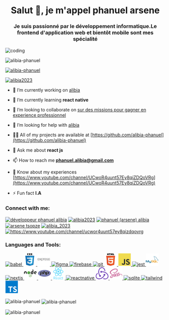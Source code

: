<h1 align="center">Salut 👋, je m'appel  phanuel arsene</h1>
<h3 align="center">Je suis passionné par le développement informatique.Le frontend d'application web et bientôt mobile sont mes spécialité</h3>
<img align="center" alt ="coding" width="800" src="https://cdn.dribbble.com/users/2401141/screenshots/5487982/media/9a946a4bf36643b0b9c7ece0eb478f83.gif">
<p align="left"> <img src="https://komarev.com/ghpvc/?username=alibia-phanuel&label=Profile%20views&color=0e75b6&style=flat" alt="alibia-phanuel" /> </p>

<p align="left"> <a href="https://github.com/ryo-ma/github-profile-trophy"><img src="https://github-profile-trophy.vercel.app/?username=alibia-phanuel" alt="alibia-phanuel" /></a> </p>

<p align="left"> <a href="https://twitter.com/alibia2023" target="blank"><img src="https://img.shields.io/twitter/follow/alibia2023?logo=twitter&style=for-the-badge" alt="alibia2023" /></a> </p>

- 🔭 I’m currently working on [alibia](https://alibia.net/)

- 🌱 I’m currently learning **react native**

- 👯 I’m looking to collaborate on [sur des missions pour gagner en experience professionnel](https://alibia.net/)

- 🤝 I’m looking for help with [alibia](https://alibia.net/)

- 👨‍💻 All of my projects are available at [https://github.com/alibia-phanuel](https://github.com/alibia-phanuel)

- 💬 Ask me about **react js**

- 📫 How to reach me **phanuel.alibia@gmail.com**

- 📄 Know about my experiences [https://www.youtube.com/channel/UCwoR4uunt57Ey8qiZDQoVRg](https://www.youtube.com/channel/UCwoR4uunt57Ey8qiZDQoVRg)

- ⚡ Fun fact **I.A**

<h3 align="left">Connect with me:</h3>
<p align="left">
<a href="https://dev.to/développeur phanuel alibia" target="blank"><img align="center" src="https://raw.githubusercontent.com/rahuldkjain/github-profile-readme-generator/master/src/images/icons/Social/devto.svg" alt="développeur phanuel alibia" height="30" width="40" /></a>
<a href="https://twitter.com/alibia2023" target="blank"><img align="center" src="https://raw.githubusercontent.com/rahuldkjain/github-profile-readme-generator/master/src/images/icons/Social/twitter.svg" alt="alibia2023" height="30" width="40" /></a>
<a href="https://linkedin.com/in/phanuel (arsene) alibia" target="blank"><img align="center" src="https://raw.githubusercontent.com/rahuldkjain/github-profile-readme-generator/master/src/images/icons/Social/linked-in-alt.svg" alt="phanuel (arsene) alibia" height="30" width="40" /></a>
<a href="https://fb.com/arsene tsopze" target="blank"><img align="center" src="https://raw.githubusercontent.com/rahuldkjain/github-profile-readme-generator/master/src/images/icons/Social/facebook.svg" alt="arsene tsopze" height="30" width="40" /></a>
<a href="https://instagram.com/alibia_2023" target="blank"><img align="center" src="https://raw.githubusercontent.com/rahuldkjain/github-profile-readme-generator/master/src/images/icons/Social/instagram.svg" alt="alibia_2023" height="30" width="40" /></a>
<a href="https://www.youtube.com/c/https://www.youtube.com/channel/ucwor4uunt57ey8qizdqovrg" target="blank"><img align="center" src="https://raw.githubusercontent.com/rahuldkjain/github-profile-readme-generator/master/src/images/icons/Social/youtube.svg" alt="https://www.youtube.com/channel/ucwor4uunt57ey8qizdqovrg" height="30" width="40" /></a>
</p>

<h3 align="left">Languages and Tools:</h3>
<p align="left"> <a href="https://babeljs.io/" target="_blank" rel="noreferrer"> <img src="https://www.vectorlogo.zone/logos/babeljs/babeljs-icon.svg" alt="babel" width="40" height="40"/> </a> <a href="https://www.w3schools.com/css/" target="_blank" rel="noreferrer"> <img src="https://raw.githubusercontent.com/devicons/devicon/master/icons/css3/css3-original-wordmark.svg" alt="css3" width="40" height="40"/> </a> <a href="https://expressjs.com" target="_blank" rel="noreferrer"> <img src="https://raw.githubusercontent.com/devicons/devicon/master/icons/express/express-original-wordmark.svg" alt="express" width="40" height="40"/> </a> <a href="https://www.figma.com/" target="_blank" rel="noreferrer"> <img src="https://www.vectorlogo.zone/logos/figma/figma-icon.svg" alt="figma" width="40" height="40"/> </a> <a href="https://firebase.google.com/" target="_blank" rel="noreferrer"> <img src="https://www.vectorlogo.zone/logos/firebase/firebase-icon.svg" alt="firebase" width="40" height="40"/> </a> <a href="https://git-scm.com/" target="_blank" rel="noreferrer"> <img src="https://www.vectorlogo.zone/logos/git-scm/git-scm-icon.svg" alt="git" width="40" height="40"/> </a> <a href="https://www.w3.org/html/" target="_blank" rel="noreferrer"> <img src="https://raw.githubusercontent.com/devicons/devicon/master/icons/html5/html5-original-wordmark.svg" alt="html5" width="40" height="40"/> </a> <a href="https://developer.mozilla.org/en-US/docs/Web/JavaScript" target="_blank" rel="noreferrer"> <img src="https://raw.githubusercontent.com/devicons/devicon/master/icons/javascript/javascript-original.svg" alt="javascript" width="40" height="40"/> </a> <a href="https://jestjs.io" target="_blank" rel="noreferrer"> <img src="https://www.vectorlogo.zone/logos/jestjsio/jestjsio-icon.svg" alt="jest" width="40" height="40"/> </a> <a href="https://www.mysql.com/" target="_blank" rel="noreferrer"> <img src="https://raw.githubusercontent.com/devicons/devicon/master/icons/mysql/mysql-original-wordmark.svg" alt="mysql" width="40" height="40"/> </a> <a href="https://nextjs.org/" target="_blank" rel="noreferrer"> <img src="https://cdn.worldvectorlogo.com/logos/nextjs-2.svg" alt="nextjs" width="40" height="40"/> </a> <a href="https://nodejs.org" target="_blank" rel="noreferrer"> <img src="https://raw.githubusercontent.com/devicons/devicon/master/icons/nodejs/nodejs-original-wordmark.svg" alt="nodejs" width="40" height="40"/> </a> <a href="https://www.php.net" target="_blank" rel="noreferrer"> <img src="https://raw.githubusercontent.com/devicons/devicon/master/icons/php/php-original.svg" alt="php" width="40" height="40"/> </a> <a href="https://reactjs.org/" target="_blank" rel="noreferrer"> <img src="https://raw.githubusercontent.com/devicons/devicon/master/icons/react/react-original-wordmark.svg" alt="react" width="40" height="40"/> </a> <a href="https://reactnative.dev/" target="_blank" rel="noreferrer"> <img src="https://reactnative.dev/img/header_logo.svg" alt="reactnative" width="40" height="40"/> </a> <a href="https://redux.js.org" target="_blank" rel="noreferrer"> <img src="https://raw.githubusercontent.com/devicons/devicon/master/icons/redux/redux-original.svg" alt="redux" width="40" height="40"/> </a> <a href="https://sass-lang.com" target="_blank" rel="noreferrer"> <img src="https://raw.githubusercontent.com/devicons/devicon/master/icons/sass/sass-original.svg" alt="sass" width="40" height="40"/> </a> <a href="https://www.sqlite.org/" target="_blank" rel="noreferrer"> <img src="https://www.vectorlogo.zone/logos/sqlite/sqlite-icon.svg" alt="sqlite" width="40" height="40"/> </a> <a href="https://tailwindcss.com/" target="_blank" rel="noreferrer"> <img src="https://www.vectorlogo.zone/logos/tailwindcss/tailwindcss-icon.svg" alt="tailwind" width="40" height="40"/> </a> <a href="https://www.typescriptlang.org/" target="_blank" rel="noreferrer"> <img src="https://raw.githubusercontent.com/devicons/devicon/master/icons/typescript/typescript-original.svg" alt="typescript" width="40" height="40"/> </a> </p>

<p><img align="left" src="https://github-readme-stats.vercel.app/api/top-langs?username=alibia-phanuel&show_icons=true&locale=en&layout=compact" alt="alibia-phanuel" /></p>

<p>&nbsp;<img align="center" src="https://github-readme-stats.vercel.app/api?username=alibia-phanuel&show_icons=true&locale=en" alt="alibia-phanuel" /></p>

<p><img align="center" src="https://github-readme-streak-stats.herokuapp.com/?user=alibia-phanuel&" alt="alibia-phanuel" /></p>
